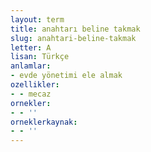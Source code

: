 ```yaml
---
layout: term
title: anahtarı beline takmak
slug: anahtari-beline-takmak
letter: A
lisan: Türkçe
anlamlar:
- evde yönetimi ele almak
ozellikler:
- - mecaz
ornekler:
- - ''
orneklerkaynak:
- - ''
---
```

